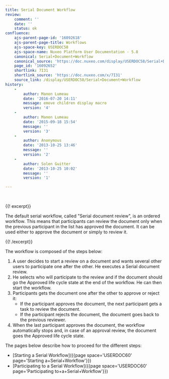 ```yaml
---
title: Serial Document Workflow
review:
    comment: ''
    date: ''
    status: ok
confluence:
    ajs-parent-page-id: '16092618'
    ajs-parent-page-title: Workflows
    ajs-space-key: USERDOC58
    ajs-space-name: Nuxeo Platform User Documentation - 5.8
    canonical: Serial+Document+Workflow
    canonical_source: 'https://doc.nuxeo.com/display/USERDOC58/Serial+Document+Workflow'
    page_id: '16092652'
    shortlink: 7I31
    shortlink_source: 'https://doc.nuxeo.com/x/7I31'
    source_link: /display/USERDOC58/Serial+Document+Workflow
history:
    - 
        author: Manon Lumeau
        date: '2016-07-20 14:11'
        message: emove children display macro
        version: '4'
    - 
        author: Manon Lumeau
        date: '2015-09-18 15:54'
        message: ''
        version: '3'
    - 
        author: Anonymous
        date: '2013-10-25 13:46'
        message: ''
        version: '2'
    - 
        author: Solen Guitter
        date: '2013-10-25 10:02'
        message: ''
        version: '1'

---
```

&nbsp;

{{! excerpt}}

The default serial workflow, called "Serial document review", is an ordered workflow. This means that participants can review the document only when the previous participant in the list has approved the document. It can be used either to approve the document or simply to review it.

{{! /excerpt}}

The workflow is composed of the steps below:

1.  A user decides to start a review on a document and wants several other users to participate one after the other. He executes a Serial document review.
2.  He selects who will participate to the review and if the document should go the Approved life cycle state at the end of the workflow. He can then start the workflow.
3.  Participants gets the document one after the other to approve or reject it:
    *   If the participant approves the document, the next participant gets a task to review the document.
    *   If the participant rejects the document, the document goes back to the previous reviewer.
4.  When the last participant approves the document, the workflow automatically stops and, in case of an approval review, the document goes the Approved life cycle state.

The pages below describe how to proceed for the different steps:

*   [Starting a Serial Workflow]({{page space='USERDOC60' page='Starting a+Serial+Workflow'}})
*   [Participating to a Serial Workflow]({{page space='USERDOC60' page='Participating to+a+Serial+Workflow'}})